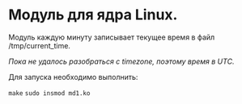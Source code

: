 # Модуль для ядра Linux.

Модуль каждую минуту записывает текущее время в файл /tmp/current_time.

*Пока не удалось разобраться с timezone, поэтому время в UTC.*

Для запуска необходимо выполнить:

`make`
`sudo insmod md1.ko`
